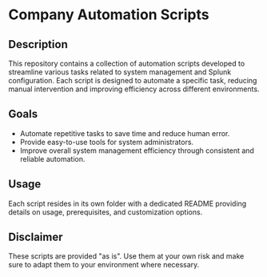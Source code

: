 # Company Automation Scripts

## Description
This repository contains a collection of automation scripts developed to streamline various tasks related to system management and Splunk configuration. Each script is designed to automate a specific task, reducing manual intervention and improving efficiency across different environments.

## Goals
- Automate repetitive tasks to save time and reduce human error.
- Provide easy-to-use tools for system administrators.
- Improve overall system management efficiency through consistent and reliable automation.

## Usage
Each script resides in its own folder with a dedicated README providing details on usage, prerequisites, and customization options.

## Disclaimer
These scripts are provided "as is". Use them at your own risk and make sure to adapt them to your environment where necessary.

